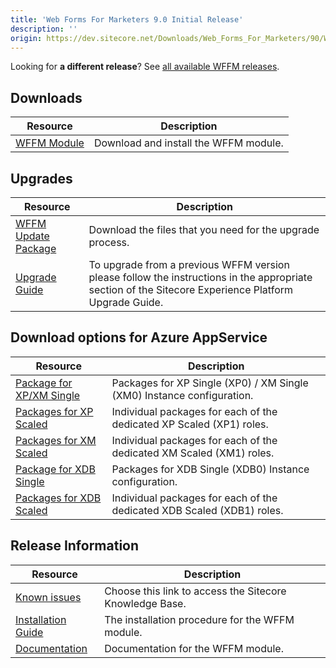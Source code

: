 ```yaml
---
title: 'Web Forms For Marketers 9.0 Initial Release'
description: ''
origin: https://dev.sitecore.net/Downloads/Web_Forms_For_Marketers/90/Web_Forms_For_Marketers_90_Initial_Version
---
```


  <Alert variant='warning' mb={4}>
    <AlertIcon />


Looking for **a different release**? See [all available WFFM releases](/downloads/Web_Forms_For_Marketers).

  </Alert>


## Downloads

| Resource                                                                                                                                                                                                           | Description                           |
| ------------------------------------------------------------------------------------------------------------------------------------------------------------------------------------------------------------------ | ------------------------------------- |
| [WFFM Module](https://scdp.blob.core.windows.net/downloads/Web%20Forms%20For%20Marketers/90/Web%20Forms%20For%20Marketers%2090%20Initial%20Version/Secure/Web%20Forms%20for%20Marketers%209.0%20rev.%20171003.zip) | Download and install the WFFM module. |

## Upgrades

| Resource                                                                                                                                                                                                                                          | Description                                                                                                                                          |
| ------------------------------------------------------------------------------------------------------------------------------------------------------------------------------------------------------------------------------------------------- | ---------------------------------------------------------------------------------------------------------------------------------------------------- |
| [WFFM Update Package](<https://scdp.blob.core.windows.net/downloads/Web%20Forms%20For%20Marketers/90/Web%20Forms%20For%20Marketers%2090%20Initial%20Version/Secure/Web%20Forms%20for%20Marketers%209.0%20rev.%20171003%20(update%20package).zip>) | Download the files that you need for the upgrade process.                                                                                            |
| [Upgrade Guide](https://scdp.blob.core.windows.net/downloads/Sitecore%20Experience%20Platform/90/Sitecore%20Experience%20Platform%2090%20Initial%20Release/Secure/Sitecore_9.0_Upgrade_Guide.pdf)                                                 | To upgrade from a previous WFFM version please follow the instructions in the appropriate section of the Sitecore Experience Platform Upgrade Guide. |

## Download options for Azure AppService

| Resource                                                                                                                                                                                                     | Description                                                            |
| ------------------------------------------------------------------------------------------------------------------------------------------------------------------------------------------------------------ | ---------------------------------------------------------------------- |
| [Package for XP/XM Single](https://scdp.blob.core.windows.net/downloads/Web%20Forms%20For%20Marketers/90/Web%20Forms%20For%20Marketers%2090%20Initial%20Version/Secure/Package%20for%20XP%20XM%20Single.zip) | Packages for XP Single (XP0) / XM Single (XM0) Instance configuration. |
| [Packages for XP Scaled](https://scdp.blob.core.windows.net/downloads/Web%20Forms%20For%20Marketers/90/Web%20Forms%20For%20Marketers%2090%20Initial%20Version/Secure/Packages%20for%20XP%20Scaled.zip)       | Individual packages for each of the dedicated XP Scaled (XP1) roles.   |
| [Packages for XM Scaled](https://scdp.blob.core.windows.net/downloads/Web%20Forms%20For%20Marketers/90/Web%20Forms%20For%20Marketers%2090%20Initial%20Version/Secure/Packages%20for%20XM%20Scaled.zip)       | Individual packages for each of the dedicated XM Scaled (XM1) roles.   |
| [Package for XDB Single](https://scdp.blob.core.windows.net/downloads/Web%20Forms%20For%20Marketers/90/Web%20Forms%20For%20Marketers%2090%20Initial%20Version/Secure/Package%20for%20XDB%20Single.zip)       | Packages for XDB Single (XDB0) Instance configuration.                 |
| [Packages for XDB Scaled](https://scdp.blob.core.windows.net/downloads/Web%20Forms%20For%20Marketers/90/Web%20Forms%20For%20Marketers%2090%20Initial%20Version/Secure/Packages%20for%20XDB%20Scaled.zip)     | Individual packages for each of the dedicated XDB Scaled (XDB1) roles. |

## Release Information

| Resource                                                                                                                                                                                         | Description                                             |
| ------------------------------------------------------------------------------------------------------------------------------------------------------------------------------------------------ | ------------------------------------------------------- |
| [Known issues](https://kb.sitecore.net/articles/631685)                                                                                                                                          | Choose this link to access the Sitecore Knowledge Base. |
| [Installation Guide](https://scdp.blob.core.windows.net/downloads/Web%20Forms%20For%20Marketers/90/Web%20Forms%20For%20Marketers%2090%20Initial%20Version/Secure/WFFM-90-Installation-Guide.pdf) | The installation procedure for the WFFM module.         |
| [Documentation](https://doc.sitecore.com/developers/90/web-forms-for-marketers/en/web-forms-for-marketers.html)                                                                                  | Documentation for the WFFM module.                      |
